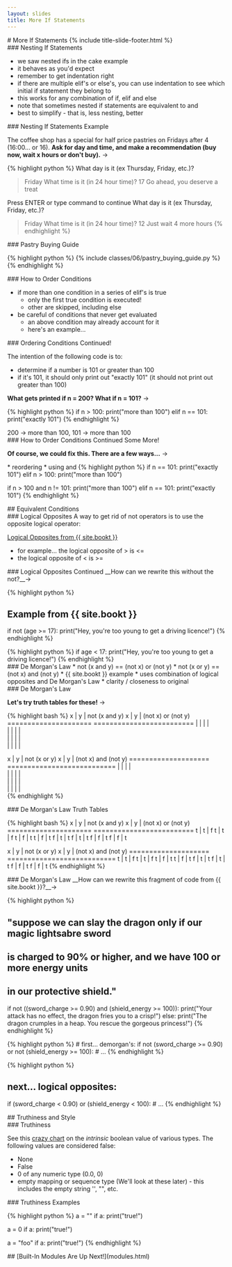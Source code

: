 ```yaml
---
layout: slides
title: More If Statements 
---
```

<section markdown="block" class="title-slide">
#  More If Statements
{% include title-slide-footer.html %}
</section>


<section markdown="block">
###  Nesting If Statements

* we saw nested ifs in the cake example
* it behaves as you'd expect
* remember to get indentation right
* if there are multiple elif's or else's,  you can use indentation to see which initial if statement they belong to
* this works for any combination of if, elif and else
* note that sometimes nested if statements are equivalent to and
* best to simplify - that is, less nesting, better
</section>

<section markdown="block">
###  Nesting If Statements Example

The coffee shop has a special for half price pastries on Fridays after 4 (16:00... or 16).  __Ask for day and time, and make a recommendation (buy now, wait x hours or don't buy).__ &rarr;

{% highlight python %}
What day is it (ex Thursday, Friday, etc.)?
> Friday
What time is it (in 24 hour time)?
> 17
Go ahead, you deserve a treat

Press ENTER or type command to continue
What day is it (ex Thursday, Friday, etc.)?
> Friday
What time is it (in 24 hour time)?
> 12
Just wait 4 more hours
{% endhighlight %}

</section>

<section markdown="block">
###  Pastry Buying Guide

{% highlight python %}
{% include classes/06/pastry_buying_guide.py %}
{% endhighlight %}
</section>


<section markdown="block">
###  How to Order Conditions

* if more than one condition in a series of elif's is true 
	* only the first true condition is executed!
	* other are skipped, including else
* be careful of conditions that never get evaluated 
	* an above condition may already account for it
	* here's an example...
</section>

<section markdown="block">
###  Ordering Conditions Continued!

The intention of the following code is to:

* determine if a number is 101 or greater than 100
* if it's 101, it should only print out "exactly 101" (it should not print out greater than 100)

__What gets printed if n = 200?  What if n = 101?__   &rarr;

{% highlight python %}
if n > 100:
	print("more than 100")
elif n == 101:
	print("exactly 101")
{% endhighlight %}

<div class="incremental" markdown="block">
200 &rarr; more than 100, 101 &rarr; more than 100
</div>

</section>

<section markdown="block">
###  How to Order Conditions Continued Some More!

__Of course, we could fix this.  There are a few ways...__ &rarr;

<div class="incremental" markdown="block">
* reordering
* using and
{% highlight python %}
if n == 101:
	print("exactly 101")
elif n > 100:
	print("more than 100")

if n > 100 and n != 101:
	print("more than 100")
elif n == 101:
	print("exactly 101")
{% endhighlight %}
</div>
</section>

<section markdown="block">
##  Equivalent Conditions
</section>

<section markdown="block">
###  Logical Opposites 
A way to get rid of not operators is to use the opposite logical operator:

[Logical Opposites from {{ site.bookt }} ](http://openbookproject.net/thinkcs/python/english3e/conditionals.html)

* for example... the logical opposite of &gt; is &lt;=
* the logical opposite of &lt; is &gt;=

</section>

<section markdown="block">
###  Logical Opposites Continued
__How can we rewrite this without the not?__&rarr;

{% highlight python %}
#  Example from {{ site.bookt }}
if not (age >= 17):
    print("Hey, you're too young to get a driving licence!")
{% endhighlight %}

<div class="incremental" markdown="block">
{% highlight python %}
if age < 17:
    print("Hey, you're too young to get a driving licence!")
{% endhighlight %}
</div>
</section>

<section markdown="block">
###  De Morgan's Law
* not (x and y)  ==  (not x) or (not y)
* not (x or y)   ==  (not x) and (not y)
* {{ site.bookt }} example
	* uses combination of logical opposites and De Morgan's Law
	* clarity / closeness to original 

</section>

<section markdown="block">
###  De Morgan's Law

__Let's try truth tables for these!__ &rarr;

{% highlight bash %}
x | y | not (x and y)   x | y | (not x) or (not y)
=====================   =========================
  |   |                   |   |  
  |   |                   |   |  
  |   |                   |   |  
  |   |                   |   |  

x | y | not (x or y)   x | y | (not x) and (not y)
====================   ===========================
  |   |                  |   |  
  |   |                  |   |  
  |   |                  |   |  
  |   |                  |   |  
{% endhighlight %}
</section>

<section markdown="block">
###  De Morgan's Law Truth Tables

{% highlight bash %}
x | y | not (x and y)   x | y | (not x) or (not y)
=====================   =========================
t | t | f               t | t | f
t | f | t               t | f | t
f | t | t               f | t | t
f | f | t               f | f | t

x | y | not (x or y)   x | y | (not x) and (not y)
====================   ===========================
t | t | f              t | t | f
t | f | t              t | f | t
f | t | t              f | t | t
f | f | t              f | f | t
{% endhighlight %}
</section>

<section markdown="block">
###  De Morgan's Law 
__How can we rewrite this fragment of code from {{ site.bookt }}?__&rarr; 

{% highlight python %}
#  "suppose we can slay the dragon only if our magic lightsabre sword 
#  is charged to 90% or higher, and we have 100 or more energy units 
#  in our protective shield." 

if not ((sword_charge >= 0.90) and (shield_energy >= 100)):
    print("Your attack has no effect, the dragon fries you to a crisp!")
else:
    print("The dragon crumples in a heap. You rescue the gorgeous princess!")
{% endhighlight %}

<div class="incremental" markdown="block">
{% highlight python %}
#  first... demorgan's: 
if not (sword_charge >= 0.90) or not (shield_energy >= 100):
	# ...
{% endhighlight %}

{% highlight python %}
#  next... logical opposites:
if (sword_charge < 0.90) or (shield_energy < 100):
	# ...
{% endhighlight %}
</div>
</section>

<section markdown="block">
##  Truthiness and Style
</section>

<section markdown="block">
###  Truthiness

See this [crazy chart](http://docs.python.org/py3k/library/stdtypes.html#truth-value-testing) on the _intrinsic_ boolean value of various types.  The following values are considered false:

* None
* False
* 0 of any numeric type (0.0, 0)
* empty mapping or sequence type (We'll look at these later) - this includes the empty string '', "", etc.
</section>

<section markdown="block">
###  Truthiness Examples

{% highlight python %}
a = ""
if a:
	print("true!")

a = 0
if a:
	print("true!")

a = "foo"
if a:
	print("true!")
{% endhighlight %}

</section>

<section markdown="block">
##  [Built-In Modules Are Up Next!](modules.html)
</section>
